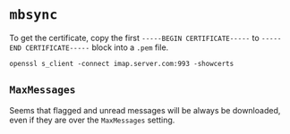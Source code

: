 # `mbsync`

To get the certificate, copy the first `-----BEGIN CERTIFICATE-----` to `-----END CERTIFICATE-----` block into a `.pem` file.

	openssl s_client -connect imap.server.com:993 -showcerts

## `MaxMessages`

Seems that flagged and unread messages will be always be downloaded, even if they are over the `MaxMessages` setting.
